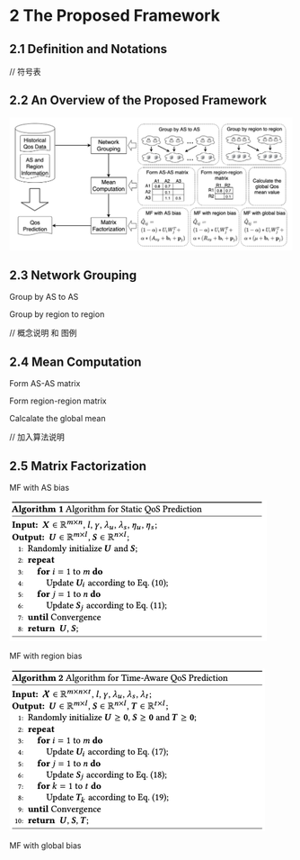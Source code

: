 # 2 The Proposed Framework

## 2.1 Definition and Notations

// 符号表

## 2.2 An Overview of the Proposed Framework

![image-20220128180407182](image-20220128180407182.png)

## 2.3 Network Grouping

Group by AS to AS

Group by region to region

// 概念说明 和 图例

## 2.4 Mean Computation

Form AS-AS matrix

Form region-region matrix

Calcalate the global mean

// 加入算法说明

## 2.5 Matrix Factorization

MF with AS bias

![image-20220129232301094](image-20220129232301094.png)

MF with region bias

![image-20220129232411853](image-20220129232411853.png)

MF with global bias



